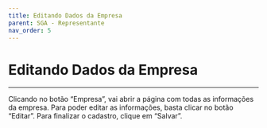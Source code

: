 ```yaml
---
title: Editando Dados da Empresa
parent: SGA - Representante
nav_order: 5
---
```


# Editando Dados da Empresa
---

Clicando no botão “Empresa”, vai abrir a página com todas as informações da empresa. Para poder editar as informações, basta clicar no botão “Editar”. Para finalizar o cadastro, clique em “Salvar”.
